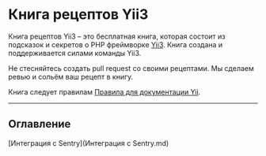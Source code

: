 # Книга рецептов Yii3

Книга рецептов Yii3 – это бесплатная книга, которая состоит из подсказок и секретов о PHP фреймворке [Yii3](http://www.yiiframework.com/). 
Книга создана и поддерживается силами команды Yii3.

Не стесняйтесь создать pull request со своими рецептами. Мы сделаем ревью и сольём ваш рецепт в книгу.

Книга следует правилам [Правила для документации Yii](https://www.yiiframework.com/doc/terms/).

---

Оглавление
---------------

[Интеграция с Sentry](Интеграция с Sentry.md)
